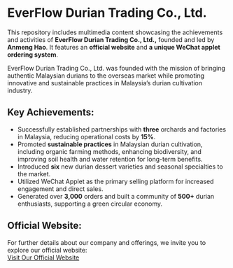 # EverFlow Durian Trading Co., Ltd.
This repository includes multimedia content showcasing the achievements and activities of **EverFlow Durian Trading Co., Ltd.,** founded and led by **Anmeng Hao**. It features an **official website** and **a unique WeChat applet ordering system**.

EverFlow Durian Trading Co., Ltd. was founded with the mission of bringing authentic Malaysian durians to the overseas market while promoting innovative and sustainable practices in Malaysia’s durian cultivation industry.


## Key Achievements:
- Successfully established partnerships with **three** orchards and factories in Malaysia, reducing operational costs by **15%**.
- Promoted **sustainable practices** in Malaysian durian cultivation, including organic farming methods, enhancing biodiversity, and improving soil health and water retention for long-term benefits.
- Introduced **six** new durian dessert varieties and seasonal specialties to the market.
- Utilized WeChat Applet as the primary selling platform for increased engagement and direct sales. 
- Generated over **3,000** orders and built a community of **500+** durian enthusiasts, supporting a green circular economy.

## Official Website:
For further details about our company and offerings, we invite you to explore our official website:  
[Visit Our Official Website](http://www.liumaomao.cn/)

